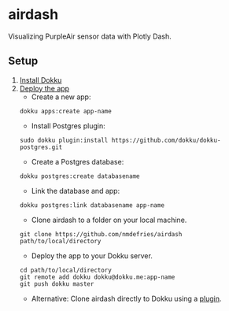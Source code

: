 # airdash
Visualizing PurpleAir sensor data with Plotly Dash.

## Setup

1. [Install Dokku](http://dokku.viewdocs.io/dokku/getting-started/installation/)
2. [Deploy the app](http://dokku.viewdocs.io/dokku/deployment/application-deployment/)
    * Create a new app:
    ```
    dokku apps:create app-name
    ```
    * Install Postgres plugin:
    ```
    sudo dokku plugin:install https://github.com/dokku/dokku-postgres.git
    ```
    * Create a Postgres database:
    ```
    dokku postgres:create databasename
    ```
    * Link the database and app:
    ```
    dokku postgres:link databasename app-name
    ``` 
    * Clone airdash to a folder on your local machine.
    ```
    git clone https://github.com/nmdefries/airdash path/to/local/directory 
    ``` 
    * Deploy the app to your Dokku server.
    ```
    cd path/to/local/directory
    git remote add dokku dokku@dokku.me:app-name
    git push dokku master 
    ```
    * Alternative: Clone airdash directly to Dokku using a [plugin](https://github.com/crisward/dokku-clone).